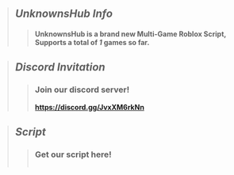 > ## ***UnknownsHub Info***
>> #### **UnknownsHub** is a brand new **Multi-Game Roblox Script**, Supports a total of *1* games so far.

> ## ***Discord Invitation***
>> ### Join our discord server!
>> **https://discord.gg/JvxXM6rkNn**

> ## ***Script***
>> ### **Get our script here!**
>> ``````
